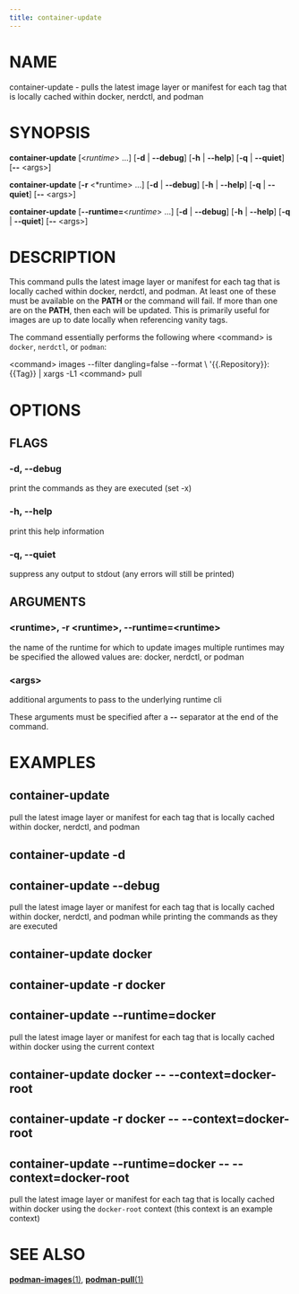 ```yaml
---
title: container-update
---
```


# NAME

container-update - pulls the latest image layer or manifest for each tag that is locally cached within docker, nerdctl,
and podman

# SYNOPSIS

**container-update** [<*runtime*> ...] [**-d** | **--debug**] [**-h** | **--help**] [**-q** | **--quiet**] [**--** \<args\>]

**container-update** [**-r** <*runtime> ...] [**-d** | **--debug**] [**-h** | **--help**] [**-q** | **--quiet**] [**--** \<args\>]

**container-update** [**--runtime=**<*runtime*> ...] [**-d** | **--debug**] [**-h** | **--help**] [**-q** | **--quiet**] [**--** \<args\>]

# DESCRIPTION

This command pulls the latest image layer or manifest for each tag that is locally cached within docker, nerdctl, and
podman. At least one of these must be available on the **PATH** or the command will fail. If more than one are on the
**PATH**, then each will be updated. This is primarily useful for images are up to date locally when referencing vanity
tags.

The command essentially performs the following where \<command\> is `docker`, `nerdctl`, or `podman`:

\<command\> images --filter dangling=false --format \\
 '{{.Repository}}:{{Tag}} | xargs -L1 \<command\> pull

# OPTIONS

## FLAGS

### -d, --debug

print the commands as they are executed (set -x)

### -h, --help

print this help information

### -q, --quiet

suppress any output to stdout (any errors will still be printed)

## ARGUMENTS

### \<runtime\>, -r \<runtime\>, --runtime=\<runtime\>

the name of the runtime for which to update images
multiple runtimes may be specified
the allowed values are: docker, nerdctl, or podman

###  \<args\>

additional arguments to pass to the underlying runtime cli

These arguments must be specified after a **--** separator at the end of the command.

# EXAMPLES

## container-update

pull the latest image layer or manifest for each tag that is locally cached within docker, nerdctl, and podman

## container-update -d
## container-update --debug

pull the latest image layer or manifest for each tag that is locally cached within docker, nerdctl, and podman while
printing the commands as they are executed

## container-update docker
## container-update -r docker
## container-update --runtime=docker

pull the latest image layer or manifest for each tag that is locally cached within docker using the current context

## container-update docker -- --context=docker-root
## container-update -r docker -- --context=docker-root
## container-update --runtime=docker -- --context=docker-root

pull the latest image layer or manifest for each tag that is locally cached within docker using the `docker-root`
context (this context is an example context)

# SEE ALSO

[**podman-images**(1)](https://docs.podman.io/en/latest/markdown/podman-images.1.html),
[**podman-pull**(1)](https://docs.podman.io/en/latest/markdown/podman-pull.1.html)
